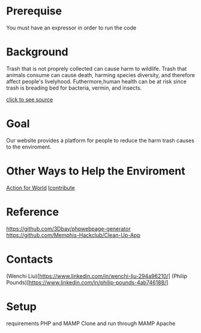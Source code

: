 # Prerequise 
You must have an expressor in order to run the code
# Background
Trash that is not proprely collected can cause harm to wildlife. Trash that animals consume can cause death, harming species diversity, and therefore affect people's livelyhood. 
Futhermore,human health can be at risk since trash is breading bed for bacteria, vermin, and insects.

[click to see source](https://www.earthday.org/how-our-trash-impacts-the-environment/)

# Goal
Our website provides a platform for people to reduce the harm trash causes to the enviroment.

# Other Ways to Help the Enviroment 
[Action for World](https://actionforworld.netlify.app/)
[Icontribute](https://icontribute.community/#/)

# Reference 
https://github.com/3Dbay/phpwebpage-generator
https://github.com/Memphis-Hackclub/Clean-Up-App
# Contacts
(Wenchi Liu)[https://www.linkedin.com/in/wenchi-liu-294a96210/]
(Philip Pounds)[https://www.linkedin.com/in/philip-pounds-4ab746188/]

# Setup
requirements PHP and MAMP
Clone and run through MAMP Apache